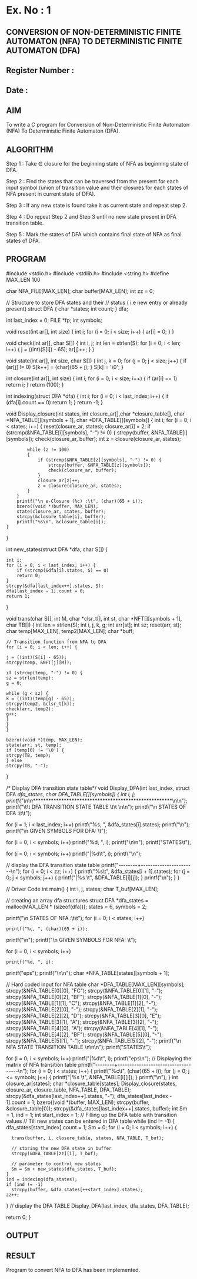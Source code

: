 # Ex. No : 1	
## CONVERSION OF NON-DETERMINISTIC FINITE AUTOMATON (NFA) TO DETERMINISTIC FINITE AUTOMATON (DFA)
## Register Number :
## Date : 

## AIM   
To write a C program for Conversion of Non-Deterministic Finite Automaton (NFA) To Deterministic Finite Automaton (DFA).

## ALGORITHM
Step 1 : Take ∈ closure for the beginning state of NFA as beginning state of DFA. 

Step 2 : Find the states that can be traversed from the present for each input symbol (union of transition value and their closures for each states of NFA present in current state of DFA). 

Step 3 : If any new state is found take it as current state and repeat step 2. 

Step 4 : Do repeat Step 2 and Step 3 until no new state present in DFA transition table. 

Step 5 : Mark the states of DFA which contains final state of NFA as final states of DFA.

## PROGRAM
#include <stdio.h>
#include <stdlib.h>
#include <string.h>
#define MAX_LEN 100
 
char NFA_FILE[MAX_LEN];
char buffer[MAX_LEN];
int zz = 0;
 
// Structure to store DFA states and their
// status ( i.e new entry or already present)
struct DFA {
    char *states;
    int count;
} dfa;
 
int last_index = 0;
FILE *fp;
int symbols;
 
void reset(int ar[], int size) {
    int i;
    for (i = 0; i < size; i++) {
        ar[i] = 0;
    }
}

void check(int ar[], char S[]) {
    int i, j;
    int len = strlen(S);
    for (i = 0; i < len; i++) {
        j = ((int)(S[i]) - 65);
        ar[j]++;
    }
}
 
void state(int ar[], int size, char S[]) {
    int j, k = 0;
    for (j = 0; j < size; j++) {
    if (ar[j] != 0)
        S[k++] = (char)(65 + j);
    }
    S[k] = '\0';
}
 
int closure(int ar[], int size) {
    int i;
    for (i = 0; i < size; i++) {
    if (ar[i] == 1)
        return i;
    }
    return (100);
}
 
int indexing(struct DFA *dfa) {
    int i;
    for (i = 0; i < last_index; i++) {
    if (dfa[i].count == 0)
        return 1;
    }
    return -1;
}

void Display_closure(int states, int closure_ar[],char *closure_table[], char *NFA_TABLE[][symbols + 1], char *DFA_TABLE[][symbols]) {
    int i;
    for (i = 0; i < states; i++) {
        reset(closure_ar, states);
        closure_ar[i] = 2;
        if (strcmp(&NFA_TABLE[i][symbols], "-") != 0) {
            strcpy(buffer, &NFA_TABLE[i][symbols]);
            check(closure_ar, buffer);
            int z = closure(closure_ar, states);
 
            while (z != 100)
            {
                if (strcmp(&NFA_TABLE[z][symbols], "-") != 0) {
                    strcpy(buffer, &NFA_TABLE[z][symbols]);
                    check(closure_ar, buffer);
                }
                closure_ar[z]++;
                z = closure(closure_ar, states);
            }
        }
        printf("\n e-Closure (%c) :\t", (char)(65 + i));
        bzero((void *)buffer, MAX_LEN);
        state(closure_ar, states, buffer);
        strcpy(&closure_table[i], buffer);
        printf("%s\n", &closure_table[i]);
    }
}
 
int new_states(struct DFA *dfa, char S[]) {
 
    int i;
    for (i = 0; i < last_index; i++) {
        if (strcmp(&dfa[i].states, S) == 0)
        return 0;
    }
    strcpy(&dfa[last_index++].states, S);
    dfa[last_index - 1].count = 0;
    return 1;
}

void trans(char S[], int M, char *clsr_t[], int st, char *NFT[][symbols + 1], char TB[]) {
    int len = strlen(S);
    int i, j, k, g;
    int arr[st];
    int sz;
    reset(arr, st);
    char temp[MAX_LEN], temp2[MAX_LEN];
    char *buff;
    
    // Transition function from NFA to DFA
    for (i = 0; i < len; i++) {
    
    j = ((int)(S[i] - 65));
    strcpy(temp, &NFT[j][M]);
    
    if (strcmp(temp, "-") != 0) {
    sz = strlen(temp);
    g = 0;
    
    while (g < sz) {
    k = ((int)(temp[g] - 65));
    strcpy(temp2, &clsr_t[k]);
    check(arr, temp2);
    g++;
    }
    }
    }
    
    bzero((void *)temp, MAX_LEN);
    state(arr, st, temp);
    if (temp[0] != '\0') {
    strcpy(TB, temp);
    } else
    strcpy(TB, "-");
}
 
/* Display DFA transition state table*/
void Display_DFA(int last_index, struct DFA *dfa_states,
                 char *DFA_TABLE[][symbols]) {
  int i, j;
  printf("\n\n********************************************************\n\n");
  printf("\t\t DFA TRANSITION STATE TABLE \t\t \n\n");
  printf("\n STATES OF DFA :\t\t");
 
  for (i = 1; i < last_index; i++)
    printf("%s, ", &dfa_states[i].states);
  printf("\n");
  printf("\n GIVEN SYMBOLS FOR DFA: \t");
 
  for (i = 0; i < symbols; i++)
    printf("%d, ", i);
  printf("\n\n");
  printf("STATES\t");
 
  for (i = 0; i < symbols; i++)
    printf("|%d\t", i);
  printf("\n");
 
  // display the DFA transition state table
  printf("--------+-----------------------\n");
  for (i = 0; i < zz; i++) {
    printf("%s\t", &dfa_states[i + 1].states);
    for (j = 0; j < symbols; j++) {
      printf("|%s \t", &DFA_TABLE[i][j]);
    }
    printf("\n");
  }
}


 
// Driver Code
int main() {
  int i, j, states;
  char T_buf[MAX_LEN];
 
  // creating an array dfa structures
  struct DFA *dfa_states = malloc(MAX_LEN * (sizeof(dfa)));
  states = 6, symbols = 2;
 
  printf("\n STATES OF NFA :\t\t");
  for (i = 0; i < states; i++)
 
    printf("%c, ", (char)(65 + i));
  printf("\n");
  printf("\n GIVEN SYMBOLS FOR NFA: \t");
 
  for (i = 0; i < symbols; i++)
 
    printf("%d, ", i);
  printf("eps");
  printf("\n\n");
  char *NFA_TABLE[states][symbols + 1];
 
  // Hard coded input for NFA table
  char *DFA_TABLE[MAX_LEN][symbols];
  strcpy(&NFA_TABLE[0][0], "FC");
  strcpy(&NFA_TABLE[0][1], "-");
  strcpy(&NFA_TABLE[0][2], "BF");
  strcpy(&NFA_TABLE[1][0], "-");
  strcpy(&NFA_TABLE[1][1], "C");
  strcpy(&NFA_TABLE[1][2], "-");
  strcpy(&NFA_TABLE[2][0], "-");
  strcpy(&NFA_TABLE[2][1], "-");
  strcpy(&NFA_TABLE[2][2], "D");
  strcpy(&NFA_TABLE[3][0], "E");
  strcpy(&NFA_TABLE[3][1], "A");
  strcpy(&NFA_TABLE[3][2], "-");
  strcpy(&NFA_TABLE[4][0], "A");
  strcpy(&NFA_TABLE[4][1], "-");
  strcpy(&NFA_TABLE[4][2], "BF");
  strcpy(&NFA_TABLE[5][0], "-");
  strcpy(&NFA_TABLE[5][1], "-");
  strcpy(&NFA_TABLE[5][2], "-");
  printf("\n NFA STATE TRANSITION TABLE \n\n\n");
  printf("STATES\t");
 
  for (i = 0; i < symbols; i++)
    printf("|%d\t", i);
  printf("eps\n");
   // Displaying the matrix of NFA transition table
  printf("--------+------------------------------------\n");
  for (i = 0; i < states; i++) {
    printf("%c\t", (char)(65 + i));
     for (j = 0; j <= symbols; j++) {
      printf("|%s \t", &NFA_TABLE[i][j]);
    }
    printf("\n");
  }
  int closure_ar[states];
  char *closure_table[states];
   Display_closure(states, closure_ar, closure_table, NFA_TABLE, DFA_TABLE);
  strcpy(&dfa_states[last_index++].states, "-");
   dfa_states[last_index - 1].count = 1;
  bzero((void *)buffer, MAX_LEN);
   strcpy(buffer, &closure_table[0]);
  strcpy(&dfa_states[last_index++].states, buffer);
   int Sm = 1, ind = 1;
  int start_index = 1;
   // Filling up the DFA table with transition values
  // Till new states can be entered in DFA table
  while (ind != -1) {
    dfa_states[start_index].count = 1;
    Sm = 0;
    for (i = 0; i < symbols; i++) {
 
      trans(buffer, i, closure_table, states, NFA_TABLE, T_buf);
 
      // storing the new DFA state in buffer
      strcpy(&DFA_TABLE[zz][i], T_buf);

      // parameter to control new states
      Sm = Sm + new_states(dfa_states, T_buf);
    }
    ind = indexing(dfa_states);
    if (ind != -1)
      strcpy(buffer, &dfa_states[++start_index].states);
    zz++;
  }
  // display the DFA TABLE
  Display_DFA(last_index, dfa_states, DFA_TABLE);
 
  return 0;
}


## OUTPUT 

## RESULT
Program to convert NFA to DFA has been implemented.




